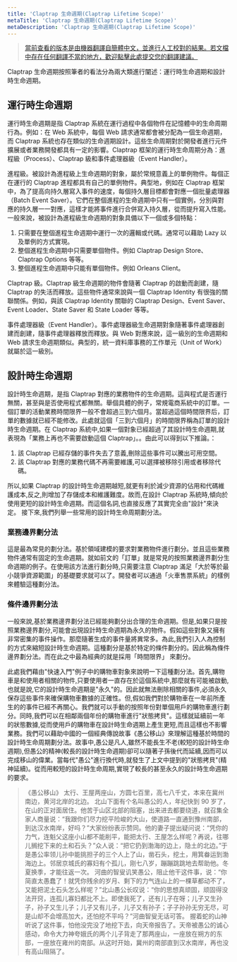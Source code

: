 ```yaml
---
title: 'Claptrap 生命週期(Claptrap Lifetime Scope)'
metaTitle: 'Claptrap 生命週期(Claptrap Lifetime Scope)'
metaDescription: 'Claptrap 生命週期(Claptrap Lifetime Scope)'
---
```


> [當前查看的版本是由機器翻譯自簡體中文，並進行人工校對的結果。若文檔中存在任何翻譯不當的地方，歡迎點擊此處提交您的翻譯建議。](https://crwd.in/newbeclaptrap)

Claptrap 生命週期按照筆者的看法分為兩大類進行闡述：運行時生命週期和設計時生命週期。

## 運行時生命週期

運行時生命週期是指 Claptrap 系統在運行過程中各個物件在記憶體中的生命周期行為。例如：在 Web 系統中，每個 Web 請求通常都會被分配為一個生命週期，而 Claptrap 系統也存在類似的生命週期設計。這些生命周期對於開發者進行元件擴展或者業務開發都具有一定的影響。Claptrap 框架的運行時生命周期分為：進程級（Process）、Claptrap 級和事件處理器級（Event Handler）。

進程級。被設計為進程級上生命週期的對象，屬於常規意義上的單例物件。每個正在運行的 Claptrap 進程都具有自己的單例物件。典型地，例如在 Claptrap 框架中，為了提高向持久層寫入事件的速度，每個持久層目標都會對應一個批量處理器（Batch Event Saver）。它們在整個進程的生命週期中只有一個實例，分別與對應的持久層一一對應，這樣才能將事件進行合併寫入持久層，從而提升寫入性能。一般來說，被設計為進程級生命週期的對象具備以下一個或多個特點：

1. 只需要在整個進程生命週期中運行一次的邏輯或代碼。通常可以藉助 Lazy 以及單例的方式實現。
2. 整個進程生命週期中只需要單個物件。例如 Claptrap Design Store、Claptrap Options 等等。
3. 整個進程生命週期中只能有單個物件。例如 Orleans Client。

Claptrap 級。Claptrap 級生命週期的物件會隨著 Claptrap 的啟動而創建，隨 Claptrap 的失活而釋放。這些物件通常來說與一個 Claptrap Identity 有很強的關聯關係。例如，與該 Claptrap Identity 關聯的 Claptrap Design、Event Saver、Event Loader、State Saver 和 State Loader 等等。

事件處理器級（Event Handler）。事件處理器級生命週期對象隨著事件處理器創建而創建，隨事件處理器釋放而釋放。與 Web 對應來說，這一級別的生命週期和 Web 請求生命週期類似。典型的，統一資料庫事務的工作單元（Unit of Work）就屬於這一級別。

## 設計時生命週期

設計時生命週期，是指 Claptrap 對應的業務物件的生命週期。這與程式是否運行無關，甚至與是否使用程式都無關。舉個具體的例子，常規電商系統中的訂單。一個訂單的活動業務時間限界一般不會超過三到六個月。當超過這個時間限界后，訂單的數據就已經不能修改。此處就這個「三到六個月」的時間限界稱為訂單的設計時生命週期。在 Claptrap 系統中,如果一個對象已經超過了其設計時生命週期,就表現為「業務上再也不需要啟動這個 Claptrap」。。由此可以得到以下推論。：

1. 該 Claptrap 已經存儲的事件失去了意義,刪除這些事件可以騰出可用空間。
2. 該 Claptrap 對應的業務代碼不再需要維護,可以選擇被移除引用或者移除代碼。

所以,如果 Claptrap 的設計時生命週期越短,就更有利於減少資源的佔用和代碼維護成本,反之,則增加了存儲成本和維護難度。故而,在設計 Claptrap 系統時,傾向於使用更短的設計時生命週期。而這個名詞,也直接反應了其實完全由"設計"來決定。 接下來,我們列舉一些常用的設計時生命周期劃分法。

### 業務邊界劃分法

這是最為常見的劃分法。基於領域建模的要求對業務物件進行劃分。並且這些業務物件通常有固定的生命週期。就如前文的「訂單」就是常見的按照業務邊界劃分生命週期的例子。在使用該方法進行劃分時,只需要注意 Claptrap 滿足「大於等於最小競爭資源範圍」的基礎要求就可以了。開發者可以通過「火車售票系統」的樣例來體驗這種劃分法。

### 條件邊界劃分法

一般來說,基於業務邊界劃分法已經能夠劃分出合理的生命週期。但是,如果只是按照業務邊界劃分,可能會出現設計時生命週期為永久的物件。假如這些對象又擁有非常密集的事件操作。那麼隨著生成的事件量將異常多。為此,我們引入人為控制的方式來縮短設計時生命週期。這種劃分是基於特定的條件劃分的。因此稱為條件邊界劃分法。而在此之中最為經典的就是採用「時間限界」 來劃分。

此處我們藉由"快速入門"例子中的購物車對象來說明一下這種劃分法。首先,購物車是和使用者相關的物件,只要使用者一直存在於這個系統中,那麼就有可能被啟動,也就是說,它的設計時生命週期是"永久"的。因此就無法刪除相關的事件,必須永久保存這些事件來確保購物車數據的正確性。但,假如我們對於購物車在一年前所產生的的事件已經不再關心。我們就可以手動的按照年份對單個用戶的購物車進行劃分。同時,我們可以在相鄰兩個年份的購物車進行"狀態拷貝"。這樣就延續前一年的狀態數據,從而使用戶的購物車在設計時生命週期上產生更短,而且這樣也不影響業務。我們可以藉助中國的一個經典傳說故事《愚公移山》來理解這種基於時間的設計時生命周期劃分法。故事中,愚公是凡人,雖然不能長生不老(較短的設計時生命週期),但愚公的精神(較長的設計時生命週期)卻可以隨著子孫後代而延續,因而可以完成移山的偉業。當每代"愚公"進行換代時,就發生了上文中提到的"狀態拷貝"(精神延續)。從而用較短的設計時生命周期,實現了較長的甚至永久的設計時生命週期的要求。

> 《愚公移山》 太行、王屋两座山，方圆七百里，高七八千丈，本来在冀州南边，黄河北岸的北边。 北山下面有个名叫愚公的人，年纪快到 90 岁了，在山的正对面居住。他苦于山区北部的阻塞，出来进去都要绕道，就召集全家人商量说：“我跟你们尽力挖平险峻的大山，使道路一直通到豫州南部，到达汉水南岸，好吗？”大家纷纷表示赞同。他的妻子提出疑问说：“凭你的力气，连魁父这座小山都不能削平，能把太行、王屋怎么样呢？再说，往哪儿搁挖下来的土和石头？”众人说：“把它扔到渤海的边上，隐土的北边。”于是愚公率领儿孙中能挑担子的三个人上了山，凿石头，挖土，用箕畚运到渤海边上。邻居京城氏的寡妇有个孤儿，刚七八岁，蹦蹦跳跳地去帮助他。冬夏换季，才能往返一次。 河曲的智叟讥笑愚公，阻止他干这件事，说：“你简直太愚蠢了！就凭你残余的岁月、剩下的力气连山上的一棵草都动不了，又能把泥土石头怎么样呢？”北山愚公长叹说：“你的思想真顽固，顽固得没法开窍，连孤儿寡妇都比不上。即使我死了，还有儿子在呀；儿子又生孙子，孙子又生儿子；儿子又有儿子，儿子又有孙子；子子孙孙无穷无尽，可是山却不会增高加大，还怕挖不平吗？”河曲智叟无话可答。 握着蛇的山神听说了这件事，怕他没完没了地挖下去，向天帝报告了。天帝被愚公的诚心感动，命令大力神夸娥氏的两个儿子背走了那两座山，一座放在朔方的东部，一座放在雍州的南部。从这时开始，冀州的南部直到汉水南岸，再也没有高山阻隔了。
